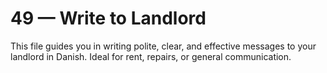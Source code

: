 # 49 — Write to Landlord

This file guides you in writing polite, clear, and effective messages to your landlord in Danish. Ideal for rent, repairs, or general communication.
